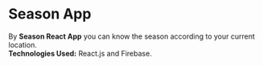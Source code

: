 # Season App
By <b>Season React App</b> you can know the season according to your current location.<br>
**Technologies Used:** React.js and Firebase.<br>

